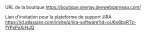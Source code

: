 URL de la boutique
https://boutique.slemay.devwebgarneau.com/

Lien d'invitation pour la plateforme de support JIRA
https://id.atlassian.com/invite/p/jira-software?id=oU6o6byRTz-fYPxPxXrHJQ